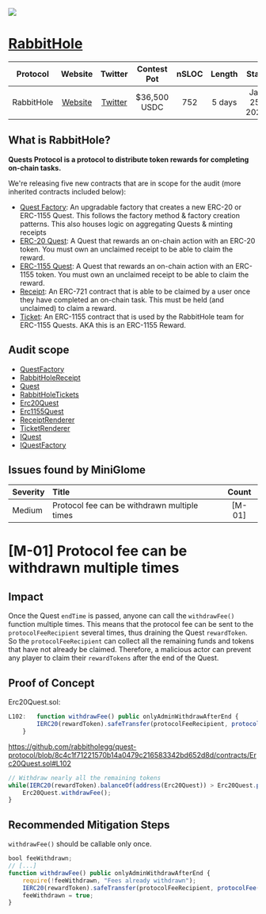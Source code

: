 ![](https://code4rena.com/_next/image?url=https%3A%2F%2Fstorage.googleapis.com%2Fcdn-c4-uploads-v0%2Fuploads%2FKZrBoCNmNBd.0&w=256&q=75)

# [RabbitHole](https://code4rena.com/contests/2023-01-rabbithole-quest-protocol-contest#top)

| Protocol | Website | Twitter | Contest Pot | nSLOC | Length | Start | End |
|:--:|:--:|:--:|:--:|:--:|:--:|:--:|:--:|
| RabbitHole | [Website](https://rabbithole.gg/) | [Twitter](https://twitter.com/rabbithole_gg) | $36,500 USDC | 752 | 5 days | Jan 25, 2023 | Jan 30, 2023 |

## What is RabbitHole?

**Quests Protocol is a protocol to distribute token rewards for completing on-chain tasks.**

We're releasing five new contracts that are in scope for the audit (more inherited contracts included below):

- [Quest Factory](https://github.com/rabbitholegg/quest-protocol/blob/8c4c1f71221570b14a0479c216583342bd652d8d/contracts/QuestFactory.sol): An upgradable factory that creates a new ERC-20 or ERC-1155 Quest. This follows the factory method & factory creation patterns. This also houses logic on aggregating Quests & minting receipts
- [ERC-20 Quest](https://github.com/rabbitholegg/quest-protocol/blob/8c4c1f71221570b14a0479c216583342bd652d8d/contracts/Erc20Quest.sol): A Quest that rewards an on-chain action with an ERC-20 token. You must own an unclaimed receipt to be able to claim the reward.
- [ERC-1155 Quest](https://github.com/rabbitholegg/quest-protocol/blob/8c4c1f71221570b14a0479c216583342bd652d8d/contracts/Erc1155Quest.sol): A Quest that rewards an on-chain action with an ERC-1155 token. You must own an unclaimed receipt to be able to claim the reward.
- [Receipt](https://github.com/rabbitholegg/quest-protocol/blob/8c4c1f71221570b14a0479c216583342bd652d8d/contracts/RabbitHoleReceipt.sol): An ERC-721 contract that is able to be claimed by a user once they have completed an on-chain task. This must be held (and unclaimed) to claim a reward.
- [Ticket](https://github.com/rabbitholegg/quest-protocol/blob/8c4c1f71221570b14a0479c216583342bd652d8d/contracts/RabbitHoleTickets.sol): An ERC-1155 contract that is used by the RabbitHole team for ERC-1155 Quests. AKA this is an ERC-1155 Reward.

## Audit scope

- [QuestFactory](https://github.com/rabbitholegg/quest-protocol/blob/8c4c1f71221570b14a0479c216583342bd652d8d/contracts/QuestFactory.sol)
- [RabbitHoleReceipt](https://github.com/rabbitholegg/quest-protocol/blob/8c4c1f71221570b14a0479c216583342bd652d8d/contracts/RabbitHoleReceipt.sol)
- [Quest](https://github.com/rabbitholegg/quest-protocol/blob/8c4c1f71221570b14a0479c216583342bd652d8d/contracts/Quest.sol) 
- [RabbitHoleTickets](https://github.com/rabbitholegg/quest-protocol/blob/8c4c1f71221570b14a0479c216583342bd652d8d/contracts/RabbitHoleTickets.sol)
- [Erc20Quest](https://github.com/rabbitholegg/quest-protocol/blob/8c4c1f71221570b14a0479c216583342bd652d8d/contracts/Erc20Quest.sol) 
- [Erc1155Quest](https://github.com/rabbitholegg/quest-protocol/blob/8c4c1f71221570b14a0479c216583342bd652d8d/contracts/Erc1155Quest.sol)  
- [ReceiptRenderer](https://github.com/rabbitholegg/quest-protocol/blob/8c4c1f71221570b14a0479c216583342bd652d8d/contracts/ReceiptRenderer.sol)
- [TicketRenderer](https://github.com/rabbitholegg/quest-protocol/blob/8c4c1f71221570b14a0479c216583342bd652d8d/contracts/TicketRenderer.sol)  
- [IQuest](https://github.com/rabbitholegg/quest-protocol/blob/8c4c1f71221570b14a0479c216583342bd652d8d/contracts/interfaces/IQuest.sol) 
- [IQuestFactory](https://github.com/rabbitholegg/quest-protocol/blob/8c4c1f71221570b14a0479c216583342bd652d8d/contracts/interfaces/IQuestFactory.sol) 
  
## Issues found by MiniGlome

| Severity | Title | Count |
|:--|:--|:--:|
| Medium | Protocol fee can be withdrawn multiple times | [M-01] |

# [M-01] Protocol fee can be withdrawn multiple times
## Impact
Once the Quest `endTime` is passed, anyone can call the `withdrawFee()` function multiple times. This means that the protocol fee can be sent to the `protocolFeeRecipient` several times, thus draining the Quest `rewardToken`. So the `protocolFeeRecipient` can collect all the remaining funds and tokens that have not already be claimed. Therefore, a malicious actor can prevent any player to claim their `rewardTokens` after the end of the Quest.


## Proof of Concept
Erc20Quest.sol:
```javascript
L102:	function withdrawFee() public onlyAdminWithdrawAfterEnd {
        IERC20(rewardToken).safeTransfer(protocolFeeRecipient, protocolFee());
    }
```
https://github.com/rabbitholegg/quest-protocol/blob/8c4c1f71221570b14a0479c216583342bd652d8d/contracts/Erc20Quest.sol#L102

```javascript
// Withdraw nearly all the remaining tokens
while(IERC20(rewardToken).balanceOf(address(Erc20Quest)) > Erc20Quest.protocolFee()) {
	Erc20Quest.withdrawFee();
}
```

## Recommended Mitigation Steps
`withdrawFee()` should be callable only once.
```javascript
bool feeWithdrawn;
// [...]
function withdrawFee() public onlyAdminWithdrawAfterEnd {
    require(!feeWithdrawn, "Fees already withdrawn");
    IERC20(rewardToken).safeTransfer(protocolFeeRecipient, protocolFee());
    feeWithdrawn = true;
}
```